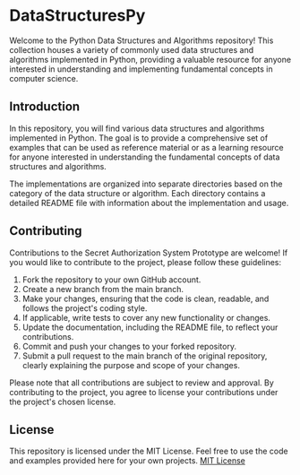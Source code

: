 # DataStructuresPy
Welcome to the Python Data Structures and Algorithms repository! This collection houses a variety of commonly used data structures and algorithms implemented in Python, providing a valuable resource for anyone interested in understanding and implementing fundamental concepts in computer science.

## Introduction
In this repository, you will find various data structures and algorithms implemented in Python. The goal is to provide a comprehensive set of examples that can be used as reference material or as a learning resource for anyone interested in understanding the fundamental concepts of data structures and algorithms.

The implementations are organized into separate directories based on the category of the data structure or algorithm. Each directory contains a detailed README file with information about the implementation and usage.

## Contributing

Contributions to the Secret Authorization System Prototype are welcome! If you would like to contribute to the project, please follow these guidelines:

1. Fork the repository to your own GitHub account.
2. Create a new branch from the main branch.
3. Make your changes, ensuring that the code is clean, readable, and follows the project's coding style.
4. If applicable, write tests to cover any new functionality or changes.
5. Update the documentation, including the README file, to reflect your contributions.
6. Commit and push your changes to your forked repository.
7. Submit a pull request to the main branch of the original repository, clearly explaining the purpose and scope of your changes.

Please note that all contributions are subject to review and approval. By contributing to the project, you agree to license your contributions under the project's chosen license.

## License
This repository is licensed under the MIT License. Feel free to use the code and examples provided here for your own projects. [MIT License](./LICENSE)
